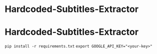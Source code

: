 # Hardcoded-Subtitles-Extractor
# Hardcoded-Subtitles-Extractor
`pip install -r requirements.txt`
`export GOOGLE_API_KEY="<your-key>"`